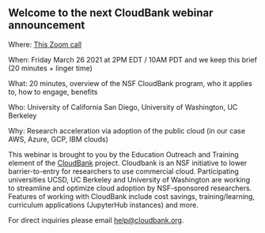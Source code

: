 ## Welcome to the next CloudBank webinar announcement

Where: [This Zoom call](https://washington.zoom.us/meeting/94393873308)

When: Friday March 26 2021 at 2PM EDT / 10AM PDT and we keep this brief (20 minutes + linger time)

What: 20 minutes, overview of the NSF CloudBank program, who it applies to, how to engage, benefits

Who: University of California San Diego, University of Washington, UC Berkeley

Why: Research acceleration via adoption of the public cloud (in our case AWS, Azure, GCP, IBM clouds) 

This webinar is brought to you by the Education Outreach and Training element of the 
[CloudBank](https://cloudbank.org) project. 
Cloudbank is an NSF initiative to lower barrier-to-entry for researchers to use commercial cloud. 
Participating universities UCSD, UC Berkeley and University of Washington are working to streamline
and optimize cloud adoption by NSF-sponsored researchers. Features of working with CloudBank include
cost savings, training/learning, curriculum applications (JupyterHub instances) and more. 

For direct inquiries please email help@cloudbank.org.
